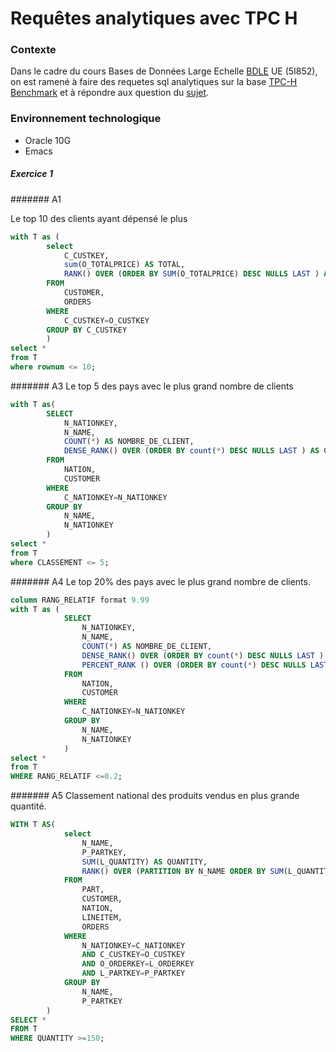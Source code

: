 # Requêtes analytiques avec TPC H

### Contexte
Dans le cadre du cours Bases de Données Large Echelle [BDLE] UE (5I852), on est ramené à faire des requetes sql analytiques sur la base [TPC-H Benchmark] et à répondre aux question du [sujet].

### Environnement technologique 
- Oracle 10G
- Emacs

##### Exercice 1

####### A1

 Le top 10 des clients ayant dépensé le plus

```sql
with T as (
		select 
			C_CUSTKEY, 
			sum(O_TOTALPRICE) AS TOTAL,  
			RANK() OVER (ORDER BY SUM(O_TOTALPRICE) DESC NULLS LAST ) AS CLASSMENT
		FROM 
			CUSTOMER, 
			ORDERS
		WHERE 
			C_CUSTKEY=O_CUSTKEY
		GROUP BY C_CUSTKEY
		)
select * 
from T 
where rownum <= 10;
```

####### A3
Le top 5 des pays avec le plus grand nombre de clients
```sql
with T as(
		SELECT 
			N_NATIONKEY,
			N_NAME, 
			COUNT(*) AS NOMBRE_DE_CLIENT, 
			DENSE_RANK() OVER (ORDER BY count(*) DESC NULLS LAST ) AS CLASSEMENT
		FROM 
			NATION,
			CUSTOMER
		WHERE 
			C_NATIONKEY=N_NATIONKEY
		GROUP BY 
			N_NAME,
			N_NATIONKEY
		)
select * 
from T 
where CLASSEMENT <= 5;
```

####### A4
Le top 20% des pays avec le plus grand nombre de clients.

```sql
column RANG_RELATIF format 9.99
with T as (
			SELECT 
				N_NATIONKEY,
				N_NAME, 
				COUNT(*) AS NOMBRE_DE_CLIENT, 
				DENSE_RANK() OVER (ORDER BY count(*) DESC NULLS LAST ) AS CLASSEMENT, 
				PERCENT_RANK () OVER (ORDER BY count(*) DESC NULLS LAST ) as RANG_RELATIF
			FROM 
				NATION,
				CUSTOMER
			WHERE 
				C_NATIONKEY=N_NATIONKEY
			GROUP BY 
				N_NAME,
				N_NATIONKEY
			)
select * 
from T
WHERE RANG_RELATIF <=0.2;
```

####### A5
Classement national des produits vendus en plus grande quantité.

```sql
WITH T AS(
			select 
				N_NAME,
				P_PARTKEY,
				SUM(L_QUANTITY) AS QUANTITY, 
				RANK() OVER (PARTITION BY N_NAME ORDER BY SUM(L_QUANTITY) desc) AS RANG
			FROM 
				PART,
				CUSTOMER,
				NATION,
				LINEITEM,
				ORDERS
			WHERE 
				N_NATIONKEY=C_NATIONKEY
				AND C_CUSTKEY=O_CUSTKEY
				AND O_ORDERKEY=L_ORDERKEY
				AND L_PARTKEY=P_PARTKEY
			GROUP BY 
				N_NAME,
				P_PARTKEY
		)
SELECT * 
FROM T 
WHERE QUANTITY >=150;
```






[sujet]:http://www-bd.lip6.fr/ens/bdmd2013/index.php/Ap
[BDLE]:http://dac.lip6.fr/master/ues-2014-2015/bdle-2014-2015/
[TPC-H Benchmark]:http://www-master.ufr-info-p6.jussieu.fr/2005/IMG/naacke/bdwa/bdwa2006/extra/tme/tpch-spec-2.3.0.pdf


